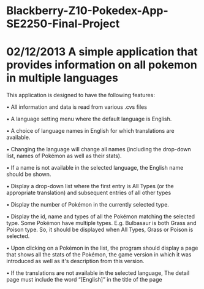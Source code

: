 Blackberry-Z10-Pokedex-App-SE2250-Final-Project
===============================================
02/12/2013
A simple application that provides information on all pokemon in multiple languages
===============================================

This application is designed to have the following features: 

• All information and data is read from various .cvs files 
<p>• A language setting menu where the default language is English.
<p>• A choice of language names in English for which translations are available.
<p>• Changing the language will change all names (including the drop-down list, names of Pokémon as well as their stats).
<p>• If a name is not available in the selected language, the English name should be shown.
<p>• Display a drop-down list where the first entry is All Types (or the appropriate translation) and
subsequent entries of all other types
<p>• Display the number of Pokémon in the currently selected type.
<p>• Display the id, name and types of all the Pokémon matching the selected type. Some Pokémon have multiple types. E.g. Bulbasaur is both Grass and Poison type. So, it should be displayed when All Types, Grass or Poison is selected.
<p>• Upon clicking on a Pokémon in the list, the program should display a page that shows all the stats of the Pokémon, the game version in which it was introduced as well as it's description from this version.
<p>• If the translations are not available in the selected language, The detail page must include the word “[English]” in the title of the page
